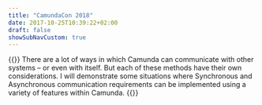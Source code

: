 ```yaml
---
title: "CamundaCon 2018"
date: 2017-10-25T10:39:22+02:00
draft: false
showSubNavCustom: true
---
```



{{<camundacon-talk title="Camunda talks Nicely with Others" date="Thursday, September 20, 2:20 pm" speakers="Niall Deehan, Consultant at Camunda" headshot="niall.jpg" about="I spend my time helping people with the design and implementation of system orchestrators. Often for distributed systems and always with Open Source solutions – as a Consultant for Camunda BPM, it’s technology is at the core of what I create. I find it’s time very well spent.">}}
There are a lot of ways in which Camunda can communicate with other systems – or even with itself. But each of these methods have their own considerations. I will demonstrate some situations where Synchronous and Asynchronous communication requirements can be implemented using a variety of features within Camunda.
{{</camundacon-talk>}}

